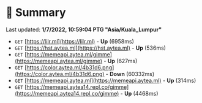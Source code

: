 # 📖 Summary
Last updated: **1/7/2022, 10:59:04 PTG "Asia/Kuala_Lumpur"**

- `GET` [https://lilr.ml](https://lilr.ml) - **Up** (6958ms)
- `GET` [https://hst.aytea.ml](https://hst.aytea.ml) - **Up** (536ms)
- `GET` [https://memeapi.aytea.ml/gimme](https://memeapi.aytea.ml/gimme) - **Up** (627ms)
- `GET` [https://color.aytea.ml/4b31d6.png](https://color.aytea.ml/4b31d6.png) - **Down** (60332ms)
- `GET` [https://memeapi.aytea.ml](https://memeapi.aytea.ml) - **Up** (314ms)
- `GET` [https://memeapi.aytea14.repl.co/gimme](https://memeapi.aytea14.repl.co/gimme) - **Up** (4468ms)
